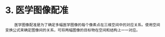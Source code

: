 # 3.	医学图像配准

  
        医学图像配准是为了确定多幅医学图像的每个像素点在三维空间中的对应关系。使用空间变换公式来确定图像间的关系，可将两幅图像的目标物在空间和结构上一一对应。

